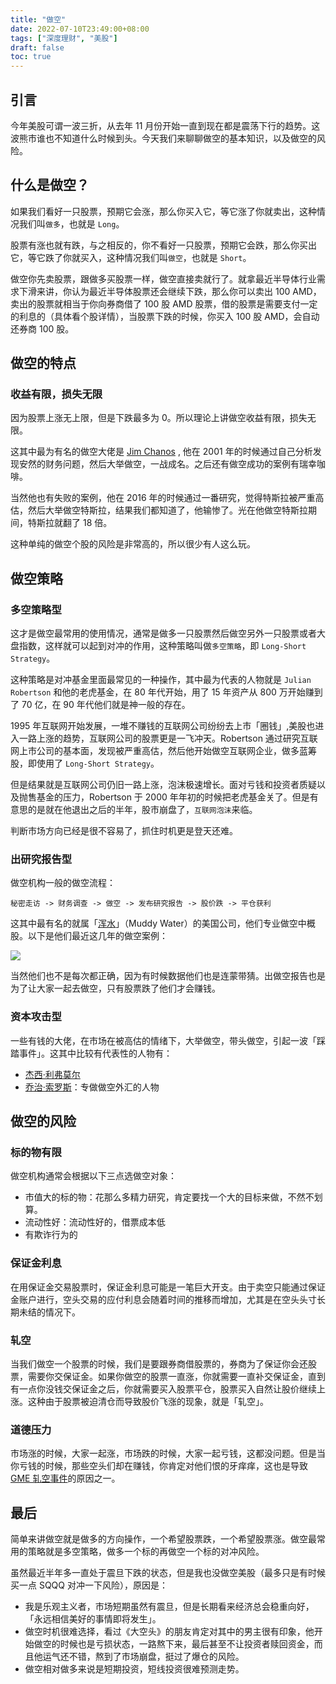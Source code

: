 ```yaml
---
title: "做空"
date: 2022-07-10T23:49:00+08:00
tags: ["深度理财", "美股"]
draft: false
toc: true
---
```


## 引言

今年美股可谓一波三折，从去年 11 月份开始一直到现在都是震荡下行的趋势。这波熊市谁也不知道什么时候到头。今天我们来聊聊做空的基本知识，以及做空的风险。

## 什么是做空？

如果我们看好一只股票，预期它会涨，那么你买入它，等它涨了你就卖出，这种情况我们叫`做多`，也就是 `Long`。

股票有涨也就有跌，与之相反的，你不看好一只股票，预期它会跌，那么你买出它，等它跌了你就买入，这种情况我们叫`做空`，也就是 `Short`。

做空你先卖股票，跟做多买股票一样，做空直接卖就行了。就拿最近半导体行业需求下滑来讲，你认为最近半导体股票还会继续下跌，那么你可以卖出 100 AMD，卖出的股票就相当于你向券商借了 100 股 AMD 股票，借的股票是需要支付一定的利息的（具体看个股详情），当股票下跌的时候，你买入 100 股 AMD，会自动还券商 100 股。

<!--more-->

## 做空的特点

### 收益有限，损失无限

因为股票上涨无上限，但是下跌最多为 0。所以理论上讲做空收益有限，损失无限。

这其中最为有名的做空大佬是 [Jim Chanos](https://baike.baidu.com/item/%E8%A9%B9%E5%A7%86%E6%96%AF%C2%B7%E6%9F%A5%E8%AF%BA%E6%96%AF/10796284) , 他在 2001 年的时候通过自己分析发现安然的财务问题，然后大举做空，一战成名。之后还有做空成功的案例有瑞幸咖啡。

当然他也有失败的案例，他在 2016 年的时候通过一番研究，觉得特斯拉被严重高估，然后大举做空特斯拉，结果我们都知道了，他输惨了。光在他做空特斯拉期间，特斯拉就翻了 18 倍。

这种单纯的做空个股的风险是非常高的，所以很少有人这么玩。

## 做空策略

### 多空策略型

这才是做空最常用的使用情况，通常是做多一只股票然后做空另外一只股票或者大盘指数，这样就可以起到对冲的作用，这种策略叫做`多空策略`，即 `Long-Short Strategy`。

这种策略是对冲基金里面最常见的一种操作，其中最为代表的人物就是 `Julian Robertson` 和他的老虎基金，在 80 年代开始，用了 15 年资产从 800 万开始赚到了 70 亿，在 90 年代他们就是神一般的存在。

1995 年互联网开始发展，一堆不赚钱的互联网公司纷纷去上市「圈钱」,美股也进入一路上涨的趋势，互联网公司的股票更是一飞冲天。Robertson 通过研究互联网上市公司的基本面，发现被严重高估，然后他开始做空互联网企业，做多蓝筹股，即使用了 `Long-Short Strategy`。

但是结果就是互联网公司仍旧一路上涨，泡沫极速增长。面对亏钱和投资者质疑以及抛售基金的压力，Robertson 于 2000 年年初的时候把老虎基金关了。但是有意思的是就在他退出之后的半年，股市崩盘了，`互联网泡沫`来临。

判断市场方向已经是很不容易了，抓住时机更是登天还难。

### 出研究报告型

做空机构一般的做空流程：

    秘密走访 -> 财务调查 -> 做空 -> 发布研究报告 -> 股价跌 -> 平仓获利

这其中最有名的就属「[浑水](https://baike.baidu.com/item/%E6%B5%91%E6%B0%B4%E5%85%AC%E5%8F%B8/8706885)」（Muddy Water）的美国公司，他们专业做空中概股。以下是他们最近这几年的做空案例：

![](https://blog-1251237404.cos.ap-guangzhou.myqcloud.com/20220712IAJzHb.jpg)

当然他们也不是每次都正确，因为有时候数据他们也是连蒙带猜。出做空报告也是为了让大家一起去做空，只有股票跌了他们才会赚钱。

### 资本攻击型

一些有钱的大佬，在市场在被高估的情绪下，大举做空，带头做空，引起一波「踩踏事件」。这其中比较有代表性的人物有：

- [杰西·利弗莫尔](https://wiki.mbalib.com/wiki/%E6%9D%B0%E8%A5%BF%C2%B7%E5%88%A9%E5%BC%97%E8%8E%AB%E5%B0%94)
- [乔治·索罗斯](https://wiki.mbalib.com/wiki/%E4%B9%94%E6%B2%BB%C2%B7%E7%B4%A2%E7%BD%97%E6%96%AF)：专做做空外汇的人物


## 做空的风险

### 标的物有限

做空机构通常会根据以下三点选做空对象：

- 市值大的标的物：花那么多精力研究，肯定要找一个大的目标来做，不然不划算。
- 流动性好：流动性好的，借票成本低
- 有欺诈行为的

### 保证金利息

在用保证金交易股票时，保证金利息可能是一笔巨大开支。由于卖空只能通过保证金账户进行，空头交易的应付利息会随着时间的推移而增加，尤其是在空头头寸长期未结的情况下。

### 轧空

当我们做空一个股票的时候，我们是要跟券商借股票的，券商为了保证你会还股票，需要你交保证金。如果你做空的股票一直涨，你就需要一直补交保证金，直到有一点你没钱交保证金之后，你就需要买入股票平仓，股票买入自然让股价继续上涨。这种由于股票被迫清仓而导致股价飞涨的现象，就是「轧空」。

### 道德压力

市场涨的时候，大家一起涨，市场跌的时候，大家一起亏钱，这都没问题。但是当你亏钱的时候，那些空头们却在赚钱，你肯定对他们恨的牙痒痒，这也是导致[GME 轧空事件](https://zh.m.wikipedia.org/zh-hans/%E9%81%8A%E6%88%B2%E9%A9%9B%E7%AB%99%E8%BB%8B%E7%A9%BA%E4%BA%8B%E4%BB%B6)的原因之一。

## 最后

简单来讲做空就是做多的方向操作，一个希望股票跌，一个希望股票涨。做空最常用的策略就是多空策略，做多一个标的再做空一个标的对冲风险。

虽然最近半年多一直处于震旦下跌的状态，但是我也没做空美股（最多只是有时候买一点 SQQQ 对冲一下风险），原因是：

- 我是乐观主义者，市场短期虽然有震旦，但是长期看来经济总会稳重向好，「永远相信美好的事情即将发生」。
- 做空时机很难选择，看过《大空头》的朋友肯定对其中的男主很有印象，他开始做空的时候也是亏损状态，一路熬下来，最后甚至不让投资者赎回资金，而且他运气还不错，熬到了市场崩盘，挺过了爆仓的风险。
- 做空相对做多来说是短期投资，短线投资很难预测走势。
